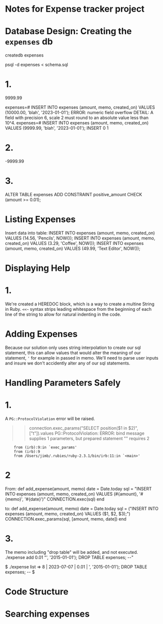 # Notes for Expense tracker project

# Database Design: Creating the `expenses` db

createdb expenses

psql -d expenses < schema.sql

# 1.
9999.99

expenses=# INSERT INTO expenses (amount, memo, created_on) VALUES (10000.00, 'blah', '2023-01-01');
ERROR:  numeric field overflow
DETAIL:  A field with precision 6, scale 2 must round to an absolute value less than 10^4.
expenses=# INSERT INTO expenses (amount, memo, created_on) VALUES (9999.99, 'blah', '2023-01-01');
INSERT 0 1

# 2.
-9999.99

# 3.
ALTER TABLE expenses ADD CONSTRAINT positive_amount CHECK (amount >= 0.01);

# Listing Expenses

Insert data into table:
INSERT INTO expenses (amount, memo, created_on) VALUES (14.56, 'Pencils', NOW());
INSERT INTO expenses (amount, memo, created_on) VALUES (3.29, 'Coffee', NOW());
INSERT INTO expenses (amount, memo, created_on) VALUES (49.99, 'Text Editor', NOW());

# Displaying Help

# 1.
We're created a HEREDOC block, which is a way to create a multine String in Ruby. `<<~` syntax strips leading whitespace from the beginning of each line of the string to allow for natural indenting in the code.

# Adding Expenses

Because our solution only uses string interpolation to create our sql statement, this can allow values that would alter the meaning of our statement, `'` for example in passed in memo. We'll need to parse user inputs and insure we don't accidently alter any of our sql statements.

# Handling Parameters Safely

# 1.
A `PG::ProtocolViolation` error will be raised. 

>> connection.exec_params("SELECT position($1 in $2)", ["t"]).values
PG::ProtocolViolation: ERROR:  bind message supplies 1 parameters, but prepared statement "" requires 2

        from (irb):9:in `exec_params'
        from (irb):9
        from /Users/jimb/.rubies/ruby-2.3.1/bin/irb:11:in `<main>'

# 2

From:
def add_expense(amount, memo)
  date = Date.today
  sql = "INSERT INTO expenses (amount, memo, created_on) VALUES (#{amount}, '#{memo}', '#{date}')"
  CONNECTION.exec(sql)
end

to:
def add_expense(amount, memo)
  date = Date.today
  sql = ("INSERT INTO expenses (amount, memo, created_on) VALUES ($1, $2, $3);")
  CONNECTION.exec_params(sql, [amount, memo, date])
end

# 3.

The memo including "drop table" will be added, and not executed.
./expense add 0.01 "', '2015-01-01'); DROP TABLE expenses; --"

$ ./expense list
=>   8 | 2023-07-07 |         0.01 | ', '2015-01-01'); DROP TABLE expenses; --
$

# Code Structure


# Searching expenses
